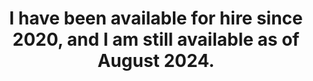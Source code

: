<center><h1>I have been available for hire since 2020, and I am still available as of August 2024.</h1></center>
